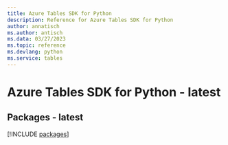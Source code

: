 ```yaml
---
title: Azure Tables SDK for Python
description: Reference for Azure Tables SDK for Python
author: annatisch
ms.author: antisch
ms.data: 03/27/2023
ms.topic: reference
ms.devlang: python
ms.service: tables
---
```

# Azure Tables SDK for Python - latest
## Packages - latest
[!INCLUDE [packages](tables-index.md)]